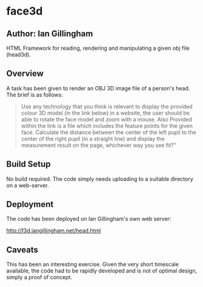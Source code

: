 # face3d

## Author: Ian Gillingham 
HTML Framework for reading, rendering and manipulating a given obj file (head3d).


## Overview
A task has been given to render an OBJ 3D image file of a person's head.
The brief is as follows:
>Use any technology that you think is relevant to display the provided 
colour 3D model (in the link below) in a website, the user should be 
able to rotate the face model and zoom with a mouse. Also Provided 
within the link is a file which includes the feature points for the 
given face. Calculate the distance between the center of the left pupil 
to the center of the right pupil (in a straight line) and display the 
measurement result on the page, whichever way you see fit?"

## Build Setup

No build required. The code simply needs uploading to a suitable directory on a web-server.

## Deployment
The code has been deployed on Ian Gillingham's own web server:

http://f3d.iangillingham.net/head.html


## Caveats
This has been an interesting exercise. Given the very short timescale available, 
the code had to be rapidly developed and is not of optimal design, simply a proof of concept.
 